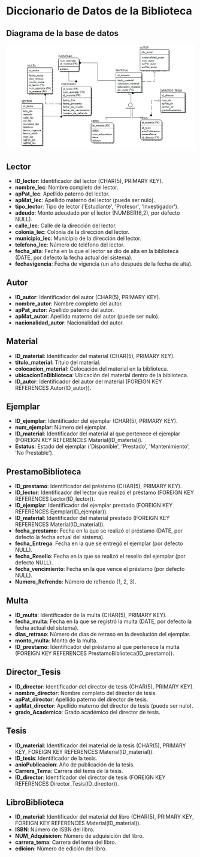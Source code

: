 # Diccionario de Datos de la Biblioteca

## Diagrama de la base de datos

![Imagen del diagrama](diagramaER.jpg)

## Lector

- **ID_lector**: Identificador del lector (CHAR(5), PRIMARY KEY).
- **nombre_lec**: Nombre completo del lector.
- **apPat_lec**: Apellido paterno del lector.
- **apMat_lec**: Apellido materno del lector (puede ser nulo).
- **tipo_lector**: Tipo de lector ('Estudiante', 'Profesor', 'Investigador').
- **adeudo**: Monto adeudado por el lector (NUMBER(6,2), por defecto NULL).
- **calle_lec**: Calle de la dirección del lector.
- **colonia_lec**: Colonia de la dirección del lector.
- **municipio_lec**: Municipio de la dirección del lector.
- **telefono_lec**: Número de teléfono del lector.
- **fecha_alta**: Fecha en la que el lector se dio de alta en la biblioteca (DATE, por defecto la fecha actual del sistema).
- **fechavigencia**: Fecha de vigencia (un año después de la fecha de alta).

## Autor

- **ID_autor**: Identificador del autor (CHAR(5), PRIMARY KEY).
- **nombre_autor**: Nombre completo del autor.
- **apPat_autor**: Apellido paterno del autor.
- **apMat_autor**: Apellido materno del autor (puede ser nulo).
- **nacionalidad_autor**: Nacionalidad del autor.

## Material

- **ID_material**: Identificador del material (CHAR(5), PRIMARY KEY).
- **titulo_material**: Título del material.
- **colocacion_material**: Colocación del material en la biblioteca.
- **ubicacionEnBiblioteca**: Ubicación del material dentro de la biblioteca.
- **ID_autor**: Identificador del autor del material (FOREIGN KEY REFERENCES Autor(ID_autor)).

## Ejemplar

- **ID_ejemplar**: Identificador del ejemplar (CHAR(5), PRIMARY KEY).
- **num_ejemplar**: Número del ejemplar.
- **ID_material**: Identificador del material al que pertenece el ejemplar (FOREIGN KEY REFERENCES Material(ID_material)).
- **Estatus**: Estado del ejemplar ('Disponible', 'Prestado', 'Mantenimiento', 'No Prestable').

## PrestamoBiblioteca

- **ID_prestamo**: Identificador del préstamo (CHAR(5), PRIMARY KEY).
- **ID_lector**: Identificador del lector que realizó el préstamo (FOREIGN KEY REFERENCES Lector(ID_lector)).
- **ID_ejemplar**: Identificador del ejemplar prestado (FOREIGN KEY REFERENCES Ejemplar(ID_ejemplar)).
- **ID_material**: Identificador del material prestado (FOREIGN KEY REFERENCES Material(ID_material)).
- **fecha_prestamo**: Fecha en la que se realizó el préstamo (DATE, por defecto la fecha actual del sistema).
- **fecha_Entrega**: Fecha en la que se entregó el ejemplar (por defecto NULL).
- **fecha_Resello**: Fecha en la que se realizó el resello del ejemplar (por defecto NULL).
- **fecha_vencimiento**: Fecha en la que vence el préstamo (por defecto NULL).
- **Numero_Refrendo**: Número de refrendo (1, 2, 3).

## Multa

- **ID_multa**: Identificador de la multa (CHAR(5), PRIMARY KEY).
- **fecha_multa**: Fecha en la que se registró la multa (DATE, por defecto la fecha actual del sistema).
- **dias_retraso**: Número de días de retraso en la devolución del ejemplar.
- **monto_multa**: Monto de la multa.
- **ID_prestamo**: Identificador del préstamo al que pertenece la multa (FOREIGN KEY REFERENCES PrestamoBiblioteca(ID_prestamo)).

## Director_Tesis

- **ID_director**: Identificador del director de tesis (CHAR(5), PRIMARY KEY).
- **nombre_director**: Nombre completo del director de tesis.
- **apPat_director**: Apellido paterno del director de tesis.
- **apMat_director**: Apellido materno del director de tesis (puede ser nulo).
- **grado_Academico**: Grado académico del director de tesis.

## Tesis

- **ID_material**: Identificador del material de la tesis (CHAR(5), PRIMARY KEY, FOREIGN KEY REFERENCES Material(ID_material)).
- **ID_tesis**: Identificador de la tesis.
- **anioPublicacion**: Año de publicación de la tesis.
- **Carrera_Tema**: Carrera del tema de la tesis.
- **ID_director**: Identificador del director de tesis (FOREIGN KEY REFERENCES Director_Tesis(ID_director)).

## LibroBiblioteca

- **ID_material**: Identificador del material del libro (CHAR(5), PRIMARY KEY, FOREIGN KEY REFERENCES Material(ID_material)).
- **ISBN**: Número de ISBN del libro.
- **NUM_Adquisicion**: Número de adquisición del libro.
- **carrera_tema**: Carrera del tema del libro.
- **edicion**: Número de edición del libro.
